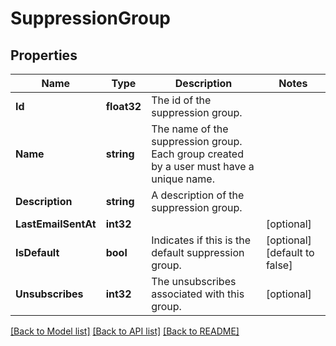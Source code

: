 # SuppressionGroup

## Properties

Name | Type | Description | Notes
------------ | ------------- | ------------- | -------------
**Id** | **float32** | The id of the suppression group. |
**Name** | **string** | The name of the suppression group. Each group created by a user must have a unique name. |
**Description** | **string** | A description of the suppression group. |
**LastEmailSentAt** | **int32** |  |[optional] 
**IsDefault** | **bool** | Indicates if this is the default suppression group. |[optional] [default to false]
**Unsubscribes** | **int32** | The unsubscribes associated with this group. |[optional] 

[[Back to Model list]](../README.md#documentation-for-models) [[Back to API list]](../README.md#documentation-for-api-endpoints) [[Back to README]](../README.md)


